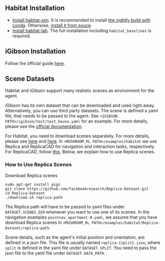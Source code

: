 ## Habitat Installation
* [Install habitat-sim](https://github.com/facebookresearch/habitat-sim/).
It is recommended to install [the nightly build with conda](https://anaconda.org/aihabitat-nightly/habitat-sim).
Otherwise, [install it from souce](https://github.com/facebookresearch/habitat-sim/blob/master/BUILD_FROM_SOURCE.md).
* [Install habitat-lab](https://github.com/facebookresearch/habitat-lab).
The full installation including `habitat_baselines` is required.


## iGibson Installation
Follow the official guide [here](https://github.com/StanfordVL/iGibson).


## Scene Datasets
Habitat and iGibson support many realistic scenes as environment for the agent.

iGibson has its own dataset that can be downloaded and used right away.
Alternatively, you can use third party datasets. The scene is defined a yaml
file, that needs to be passed to the agent. See `<IGIBSON PATH>/igibson/test/test_house.yaml`
for an example. For more details, please see the
[official documentation](http://svl.stanford.edu/igibson/).

For Habitat, you need to download scenes separately. For more details, please
see [here](https://github.com/facebookresearch/habitat-lab#data) and
[here](https://github.com/facebookresearch/habitat-lab#task-datasets).
In `<MUSHROOM_RL PATH>/examples/habitat` we use Replica and ReplicaCAD for
navigation and interaction tasks, respectively. For ReplicaCAD, follow
[this](https://github.com/facebookresearch/habitat-lab#replicacad).
Below, we explain how to use Replica scenes.

### How to Use Replica Scenes
Download Replica scenes
```
sudo apt-get install pigz
git clone https://github.com/facebookresearch/Replica-Dataset.git
cd Replica-Dataset
./download.sh replica-path
```
The Replica path will have to be passed to yaml files under `DATASET.SCENES_DIR`
whenever you want to use one of its scenes. In the navigation examples
`pointnav_apartment-0.yaml`, we assume that you have download Replica scenes in
`<MUSHROOM_RL PATH>/examples/habitat/Replica-Dataset/replica-path`.

Scene details, such as the agent's initial position and orientation, are defined
in a json file. This file is usually named `replica-{split}.json`, where `split`
is defined in the yaml file under `DATASET.SPLIT`. You need to pass the json file
to the yaml file under `DATASET.DATA_PATH`.
